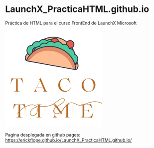 # LaunchX_PracticaHTML.github.io
Práctica de HTML para el curso FrontEnd de LaunchX Microsoft

![LOGO](./images/tacoTime.png)

Pagina desplegada en github pages: https://erickflope.github.io/LaunchX_PracticaHTML.github.io/
